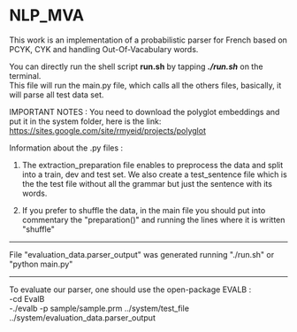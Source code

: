# NLP_MVA
This work is an implementation of a probabilistic parser for French based on PCYK, CYK and handling Out-Of-Vacabulary words.

You can directly run the shell script **run.sh** by tapping ***./run.sh*** on the terminal. \
This file will run the main.py file, which calls all the others files, basically, it will parse all test data set. 

IMPORTANT NOTES : 
You  need to download the polyglot embeddings and put it in the system folder, here is the link: https://sites.google.com/site/rmyeid/projects/polyglot


Information about the .py files : 

1) The extraction_preparation file enables to preprocess the data and split into a train, dev and test set. We also create a test_sentence file which is the the test file without all the grammar but just the sentence with its words.


2) If you prefer to shuffle the data, in the main file you should put into commentary the "preparation()" and running the lines where it is written "shuffle"


-----------------------------------------------------------------------------------------
File "evaluation_data.parser_output" was generated running "./run.sh" or "python main.py"

-----------------------------------------------------------------------------------------

To evaluate our parser, one should use the open-package EVALB : \
-cd EvalB \
-./evalb -p sample/sample.prm ../system/test_file ../system/evaluation_data.parser_output

